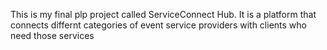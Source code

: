 This is my final plp project called ServiceConnect Hub. It is a platform that connects differnt categories of event service providers with clients who need those services
